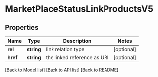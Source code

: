 # MarketPlaceStatusLinkProductsV5

## Properties
Name | Type | Description | Notes
------------ | ------------- | ------------- | -------------
**rel** | **string** | link relation type | [optional] 
**href** | **string** | the linked reference as URI | [optional] 

[[Back to Model list]](../../README.md#documentation-for-models) [[Back to API list]](../../README.md#documentation-for-api-endpoints) [[Back to README]](../../README.md)

